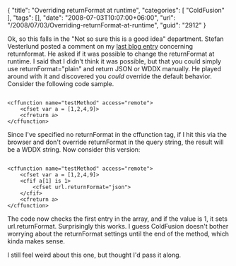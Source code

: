 {
	"title": "Overriding returnFormat at runtime",
	"categories": [
		"ColdFusion"
	],
	"tags": [],
	"date": "2008-07-03T10:07:00+06:00",
	"url": "/2008/07/03/Overriding-returnFormat-at-runtime",
	"guid": "2912"
}

Ok, so this falls in the "Not so sure this is a good idea" department. Stefan Vesterlund posted a comment on my <a href="http://www.raymondcamden.com/index.cfm/2008/6/3/Be-careful-with-returnFormat-and-JSON">last blog entry</a> concerning returnformat. He asked if it was possible to change the returnFormat at runtime. I said that I didn't think it was possible, but that you could simply use returnFormat="plain" and return JSON or WDDX manually. He played around with it and discovered you <i>could</i> override the default behavior. Consider the following code sample.
<!--more-->
<code>
&lt;cffunction name="testMethod" access="remote"&gt;
	&lt;cfset var a = [1,2,4,9]&gt;
	&lt;cfreturn a&gt;
&lt;/cffunction&gt;
</code>

Since I've specified no returnFormat in the cffunction tag, if I hit this via the browser and don't override returnFormat in the query string, the result will be a WDDX string. Now consider this version:

<code>
&lt;cffunction name="testMethod" access="remote"&gt;
	&lt;cfset var a = [1,2,4,9]&gt;
	&lt;cfif a[1] is 1&gt;
		&lt;cfset url.returnFormat="json"&gt;
	&lt;/cfif&gt;
	&lt;cfreturn a&gt;
&lt;/cffunction&gt;
</code>

The code now checks the first entry in the array, and if the value is 1, it sets url.returnFormat. Surprisingly this works. I guess ColdFusion doesn't bother worrying about the returnFormat settings until the end of the method, which kinda makes sense.

I still feel weird about this one, but thought I'd pass it along.